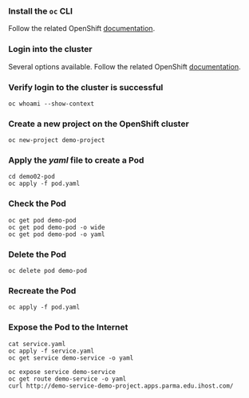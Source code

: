 ### Install the `oc` CLI

Follow the related OpenShift [documentation](https://docs.redhat.com/en/documentation/openshift_container_platform/4.16/html/cli_tools/openshift-cli-oc#cli-about-cli_cli-developer-commands). 

### Login into the cluster

Several options available. Follow the related OpenShift [documentation](https://docs.redhat.com/en/documentation/openshift_container_platform/4.16/html/installing/installing-on-ibm-power#cli-logging-in-kubeadmin_installing-ibm-power). 

### Verify login to the cluster is successful

```
oc whoami --show-context
```


### Create a new project on the OpenShift cluster

```
oc new-project demo-project
```

### Apply the _yaml_ file to create a Pod

```
cd demo02-pod
oc apply -f pod.yaml
```

### Check the Pod


```
oc get pod demo-pod
oc get pod demo-pod -o wide
oc get pod demo-pod -o yaml
```

### Delete the Pod

```
oc delete pod demo-pod
```

### Recreate the Pod

```
oc apply -f pod.yaml
```

### Expose the Pod to the Internet

```
cat service.yaml
oc apply -f service.yaml
oc get service demo-service -o yaml
```
```
oc expose service demo-service
oc get route demo-service -o yaml
curl http://demo-service-demo-project.apps.parma.edu.ihost.com/
```